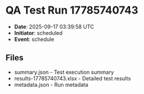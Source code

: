 # QA Test Run 17785740743

- **Date**: 2025-09-17 03:39:58 UTC
- **Initiator**: scheduled
- **Event**: schedule

## Files
- summary.json - Test execution summary
- results-17785740743.xlsx - Detailed test results
- metadata.json - Run metadata
